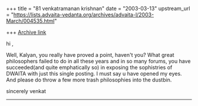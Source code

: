 +++
title = "81 venkatramanan krishnan"
date = "2003-03-13"
upstream_url = "https://lists.advaita-vedanta.org/archives/advaita-l/2003-March/004535.html"

+++
[Archive link](https://lists.advaita-vedanta.org/archives/advaita-l/2003-March/004535.html)

hi ,

  Well, Kalyan, you really have proved a point,
haven't you? What great philosophers failed to do in
all these years and in so many forums, you have
succeeded(and quite emphatically so) in exposing the
sophistries of DWAITA with just this single posting.
I must say u have opened my eyes. And please do throw
a few more trash philosophies into the dustbin.

sincerely
venkat

-----------------------------

